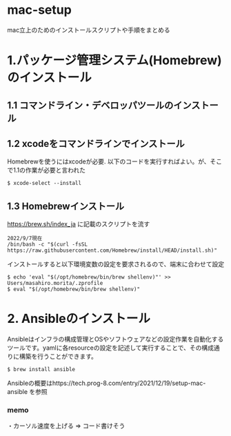 # mac-setup
mac立上のためのインストールスクリプトや手順をまとめる

# 1.パッケージ管理システム(Homebrew)のインストール
## 1.1 コマンドライン・デベロッパツールのインストール
## 1.2 xcodeをコマンドラインでインストール
Homebrewを使うにはxcodeが必要.
以下のコードを実行すればよい。が、そこで1.1の作業が必要と言われた

```
$ xcode-select --install
```
## 1.3 Homebrewインストール
https://brew.sh/index_ja に記載のスクリプトを流す

```
2022/9/7現在
/bin/bash -c "$(curl -fsSL https://raw.githubusercontent.com/Homebrew/install/HEAD/install.sh)"
```
インストールすると以下環境変数の設定を要求されるので、端末に合わせて設定

```
$ echo 'eval "$(/opt/homebrew/bin/brew shellenv)"' >> Users/masahiro.morita/.zprofile
$ eval "$(/opt/homebrew/bin/brew shellenv)"
```

# 2. Ansibleのインストール
Ansibleはインフラの構成管理とOSやソフトウェアなどの設定作業を自動化するツールです。yamlに各resourceの設定を記述して実行することで、その構成通りに構築を行うことができます。
```
$ brew install ansible
```
Ansibleの概要はhttps://tech.prog-8.com/entry/2021/12/19/setup-mac-ansible を参照

### memo
・カーソル速度を上げる => コード書けそう
